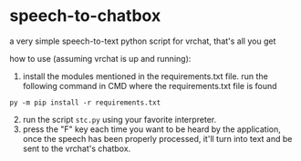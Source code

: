 # speech-to-chatbox
a very simple speech-to-text python script for vrchat, that's all you get

how to use (assuming vrchat is up and running):

  1. install the modules mentioned in the requirements.txt file.
  run the following command in CMD where the requirements.txt file is found
  ```
  py -m pip install -r requirements.txt
  ```
  2. run the script `stc.py` using your favorite interpreter.
  3. press the "F" key each time you want to be heard by the application, once the speech has been properly processed, it'll turn into text and be sent to the vrchat's chatbox.
